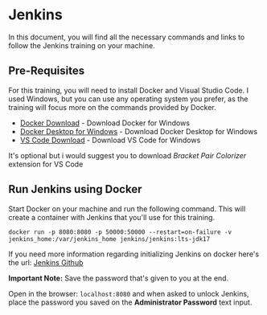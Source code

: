 # Jenkins
In this document, you will find all the necessary commands and links to follow the Jenkins training on your machine.
## Pre-Requisites
For this training, you will need to install Docker and Visual Studio Code. I used Windows, but you can use any operating system you prefer, as the training will focus more on the commands provided by Docker.

- [Docker Download](https://desktop.docker.com/win/main/amd64/Docker%20Desktop%20Installer.exe?utm_source=docker&utm_medium=webreferral&utm_campaign=dd-smartbutton&utm_location=module) - Download Docker for Windows
- [Docker Desktop for Windows](https://docs.docker.com/desktop/setup/install/windows-install/) - Download Docker Desktop for Windows
- [VS Code Download](https://code.visualstudio.com/Download) - Download VS Code for Windows

It's optional but i would suggest you to download _Bracket Pair Colorizer_ extension for VS Code
## Run Jenkins using Docker
Start Docker on your machine and run the following command. This will create a container with Jenkins that you'll use for this training.
```
docker run -p 8080:8080 -p 50000:50000 --restart=on-failure -v jenkins_home:/var/jenkins_home jenkins/jenkins:lts-jdk17
```
If you need more information regarding initializing Jenkins on docker here's the url:
[Jenkins Github](https://github.com/jenkinsci/docker)

**Important Note:** Save the password that's given to you at the end.

Open in the browser: `localhost:8080` and when asked to unlock Jenkins, place the password you saved on the **Administrator Password** text input.
